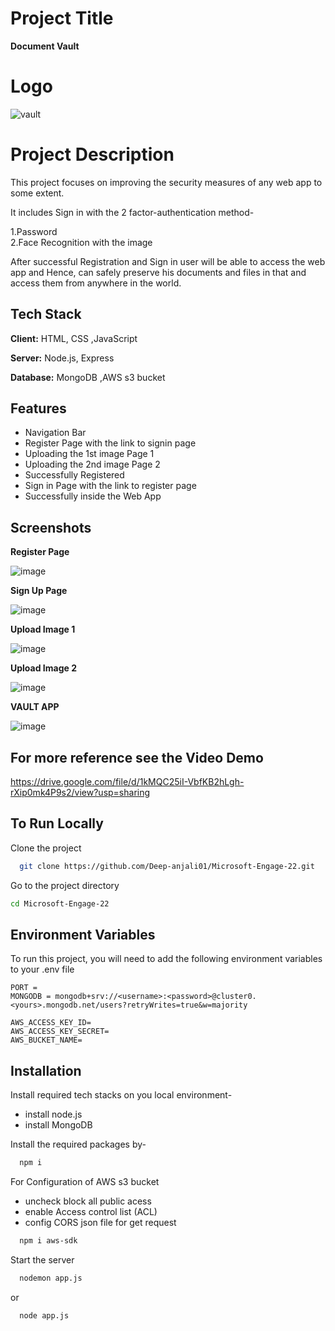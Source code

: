 
# Project Title
**Document Vault**

# Logo
![vault](https://user-images.githubusercontent.com/82435523/170882255-f67911a6-5193-4d98-9d82-dd06963f6df5.png)

# Project Description

This project focuses on improving the security measures of any web app to some extent.

It includes Sign in with the 2 factor-authentication method-

1.Password                                                                                                                                                             
2.Face Recognition with the image

After successful Registration and Sign in user will be able to access the web app and Hence, can safely preserve his documents and files in that and access them from anywhere in the world.

## Tech Stack

**Client:** HTML, CSS ,JavaScript

**Server:** Node.js, Express                                                                     

**Database:** MongoDB ,AWS s3 bucket

## Features
- Navigation Bar
- Register Page with the link to signin page
- Uploading the 1st image Page 1
- Uploading the 2nd image Page 2
- Successfully Registered
- Sign in Page with the link to register page
- Successfully inside the Web App


## Screenshots
**Register Page**

![image](https://user-images.githubusercontent.com/82435523/170882612-f0a7eca0-3d7d-44e4-9d44-b3be672477d9.png)

**Sign Up Page**

![image](https://user-images.githubusercontent.com/82435523/170882660-c2a0c97d-51b7-458c-8543-3a20ead4a603.png)

**Upload Image 1**

![image](https://user-images.githubusercontent.com/82435523/170882784-9723287c-6f60-4748-9d50-31a39043b40d.png)

**Upload Image 2**

![image](https://user-images.githubusercontent.com/82435523/170882823-9163720a-fa69-4471-b61d-37fec4a3657b.png)


**VAULT APP**

![image](https://user-images.githubusercontent.com/82435523/170882721-e6ff7f48-601e-44f7-bab7-65bbfb1103e4.png)

## For more reference see the Video Demo
https://drive.google.com/file/d/1kMQC25iI-VbfKB2hLgh-rXip0mk4P9s2/view?usp=sharing

## To Run Locally

Clone the project

```bash
  git clone https://github.com/Deep-anjali01/Microsoft-Engage-22.git
```

Go to the project directory

```bash
cd Microsoft-Engage-22
```

## Environment Variables

To run this project, you will need to add the following environment variables to your .env file

`PORT = `                                                              
`MONGODB = mongodb+srv://<username>:<password>@cluster0.<yours>.mongodb.net/users?retryWrites=true&w=majority`

`AWS_ACCESS_KEY_ID= `                                    
`AWS_ACCESS_KEY_SECRET= `                              
`AWS_BUCKET_NAME=`

## Installation


Install required tech stacks  on you local environment-                                 
- install node.js 
- install MongoDB 







Install the  required packages by-

```bash
  npm i

```

For Configuration of AWS s3 bucket

- uncheck block all public acess
- enable Access control list (ACL) 
- config CORS json file for get request

```bash
  npm i aws-sdk
```  
Start the server

```bash
  nodemon app.js
```
or

```bash
  node app.js
```











